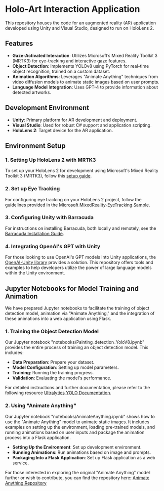 # Holo-Art Interaction Application

This repository houses the code for an augmented reality (AR) application developed using Unity and Visual Studio, designed to run on HoloLens 2.

## Features

- **Gaze-Activated Interaction**: Utilizes Microsoft’s Mixed Reality Toolkit 3 (MRTK3) for eye-tracking and interactive gaze features.
- **Object Detection**: Implements YOLOv8 using PyTorch for real-time object recognition, trained on a custom dataset.
- **Animation Algorithms**: Leverages "Animate Anything" techniques from video diffusion models to animate static images based on user prompts.
- **Language Model Integration**: Uses GPT-4 to provide information about detected artworks.

## Development Environment

- **Unity**: Primary platform for AR development and deployment.
- **Visual Studio**: Used for robust C# support and application scripting.
- **HoloLens 2**: Target device for the AR application.

## Environment Setup

### 1. Setting Up HoloLens 2 with MRTK3
To set up your HoloLens 2 for development using Microsoft's Mixed Reality Toolkit 3 (MRTK3), follow this [setup guide](https://learn.microsoft.com/en-us/windows/mixed-reality/mrtk-unity/mrtk3-overview/getting-started/setting-up/setup-new-project).

### 2. Set up Eye Tracking
For configuring eye tracking on your HoloLens 2 project, follow the guidelines provided in the [Microsoft MixedReality-EyeTracking Sample](https://github.com/microsoft/MixedReality-EyeTracking-Sample).

### 3. Configuring Unity with Barracuda
For instructions on installing Barracuda, both locally and remotely, see the [Barracuda Installation Guide](https://github.com/Unity-Technologies/barracuda-release/blob/release/3.0.1/Documentation~/Installing.md).

### 4. Integrating OpenAI's GPT with Unity

For those looking to use OpenAI's GPT models into Unity applications, the [OpenAI-Unity library](https://github.com/srcnalt/OpenAI-Unity) provides a  solution. This repository offers tools and examples to help developers utilize the power of large language models within the Unity environment.
## Jupyter Notebooks for Model Training and Animation

We have prepared Jupyter notebooks to facilitate the training of object detection model, animation via "Animate Anything," and the integration of these animations into a web application using Flask.

### 1. Training the Object Detection Model

Our Jupyter notebook "notebooks/Painting_detection_YoloV8.ipynb" provides the entire process of training an object detection model. This includes:

- **Data Preparation**: Prepare your dataset.
- **Model Configuration**: Setting up model parameters.
- **Training**: Running the training progress.
- **Validation**: Evaluating the model's performance.

For detailed instructions and further documentation, please refer to the following resource [Ultralytics YOLO Documentation](https://github.com/ultralytics/ultralytics).

### 2. Using "Animate Anything"

Our Jupyter notebook "notebooks/AnimateAnything.ipynb" shows how to use the "Animate Anything" model to animate static images. It includes examples on setting up the environment, loading pre-trained models, and running animations based on user inputs and  package the animation process into a Flask application.

- **Setting Up the Environment**: Set up development environment.
- **Running Animations**: Run animations based on image and prompts.
- **Packaging Into a Flask Application**: Set up Flask application as a web service.

For those interested in exploring the original "Animate Anything" model further or wish to contribute, you can find the repository here: [Animate Anything Repository](https://github.com/original-animateanything-repo)



